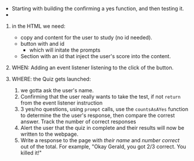 

 - Starting with building the confirming a yes function, and then testing it.
 - 

 1) in the HTML we need:
    - copy and content for the user to study (no id needed).
    - button with and id
        - which will initate the prompts
    - Section with an id that inject the user's score into the content.

 1) WHEN: Adding an event listener listening to the click of the button.

1) WHERE: the Quiz gets launched:
    1) we gotta ask the user's name.
    1) Confirming that the user really wants to take the test, if not `return` from the event listener instruction
    1) 3 yes/no questions, using `prompt` calls, use the `countsAsAYes` function to determine the the user's response, then compare the correst answer. Track the number of correct responses
    1) Alert the user that the quiz in complete and their results will now be written to the webpage.
    1) Write a response to the page with _their name_ and _number correct_ out of the total. For example, "Okay Gerald, you got 2/3 correct. You killed it!"